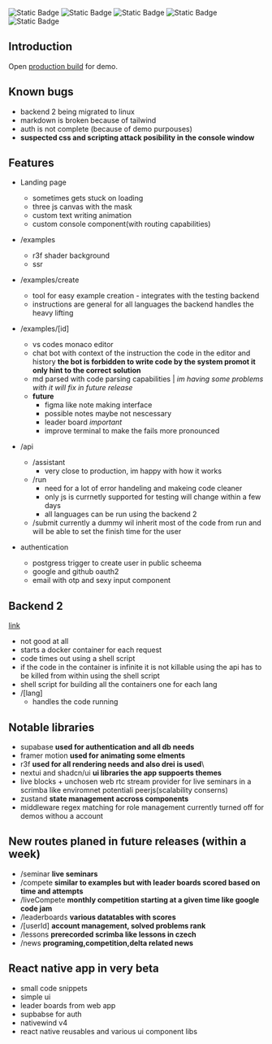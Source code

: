 ![Static Badge](https://img.shields.io/badge/Version-0%2e1-blue) ![Static Badge](https://img.shields.io/badge/Licence-MIT-green) ![Static Badge](https://img.shields.io/badge/Pre--release-orange) ![Static Badge](https://img.shields.io/badge/Maintained_by-Delta_SŠIE-gold) ![Static Badge](https://img.shields.io/badge/Backend_2-down-red)


## Introduction

Open [production build](https://pardubicky-hacker.vercel.app/) for demo.

## Known bugs

- backend 2 being migrated to linux
- markdown is broken because of tailwind
- auth is not complete (because of demo purpouses)
- **suspected css and scripting attack posibility in the console window**

## Features

- Landing page
    - sometimes gets stuck on loading
    - three js canvas with the mask
    - custom text writing animation
    - custom console component(with routing capabilities)
- /examples
    - r3f shader background
    - ssr 
- /examples/create
    - tool for easy example creation - integrates with the testing backend 
    - instructions are general for all languages the backend handles the heavy lifting
- /examples/[id]
    - vs codes monaco editor
    - chat bot with context of the instruction the code in the editor and history **the bot is forbidden to write code by the system promot it only hint to the correct solution**
    - md parsed with code parsing capabilities | *im having some problems with it will fix in future release*
    - **future**
        - figma like note making interface
        - possible notes maybe not nescessary 
        - leader board *important*
        - improve terminal to make the fails more pronounced
- /api
    - /assistant
        - very close to production, im happy with how it works
    - /run
        - need for a lot of error handeling and makeing code cleaner
        - only js is currnetly supported for testing will change within a few days
        - all languages can be run using the backend 2
    - /submit
        currently a dummy wil inherit most of the code from run and will be able to set the finish time for the user

- authentication 
    - postgress trigger to create user in public scheema
    - google and github oauth2
    - email with otp and sexy input component

## Backend 2
[link](https://github.com/Jacob-CZ/code_exe_v2)
- not good at all 
- starts a docker container for each request
- code times out using a shell script
- if the code in the container is infinite it is not killable using the api has to be killed from within using the shell script
- shell script for building all the containers one for each lang
- /[lang]
    - handles the code running 

## Notable libraries
- supabase **used for authentication and all db needs**
- framer motion **used for animating some elments**
- r3f **used for all rendering needs and also drei is used**\
- nextui and shadcn/ui **ui libraries the app suppoerts themes**
- live blocks + unchosen web rtc stream provider for live seminars in a scrimba like enviromnet potentiali peerjs(scalability conserns)
- zustand **state management accross components**
- middleware regex matching for role management currently turned off for demos withou a account 

## New routes planed in future releases  (within a week)
- /seminar **live seminars**
- /compete **similar to examples but with leader boards scored based on time and attempts**
- /liveCompete **monthly competition starting at a given time like google code jam**
- /leaderboards **various datatables with scores**
- /[userId] **account management, solved problems rank**
- /lessons **prerecorded scrimba like lessons in czech**
- /news **programing,competition,delta related news**

## React native app in very beta
- small code snippets
- simple ui
- leader boards from web app
- supbabse for auth 
- nativewind v4
- react native reusables and various ui component libs

